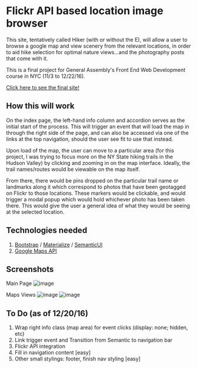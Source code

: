 # Flickr API based location image browser

This site, tentatively called Hiker (with or without the E), will allow a user to browse a google map and view scenery from the relevant locations, in order to aid hike selection for optimal nature views...and the photography posts that come with it.

This is a final project for General Assembly's Front End Web Development course in NYC (11/3 to 12/22/16). 

[ Click here to see the final site! ](https://stephanieobed.github.io/finalProject/index.html)

## How this will work

On the index page, the left-hand info column and accordion serves as the initial start of the process. This will trigger an event that will load the map in through the right side of the page, and can also be accessed via one of the links at the top navigation, should the user see fit to use that instead. 

Upon load of the map, the user can move to a particular area (for this project, I was trying to focus more on the NY State hiking trails in the Hudson Valley) by clicking and zooming in on the map interface. Ideally, the trail names/routes would be viewable on the map itself. 

From there, there would be pins dropped on the particular trail name or landmarks along it which correspond to photos that have been geotagged on Flickr to those locations. These markers would be clickable, and would trigger a modal popup which would hold whichever photo has been taken there. This would give the user a general idea of what they would be seeing at the selected location.


## Technologies needed

1. [Bootstrap](http://getbootstrap.com/) / [Materialize](http://materializecss.com/) / [SemanticUI](http://semantic-ui.com/)
2. [Google Maps API](https://developers.google.com/maps/documentation/javascript/examples/map-simple)

## Screenshots
Main Page
![image](http://i.imgur.com/NZWgFNU.jpg)

Maps Views
![image](http://i.imgur.com/yAj356f.jpg)
![image](http://i.imgur.com/kMhqPXt.png)

## To Do (as of 12/20/16)
1. Wrap right info class (map area) for event clicks (display: none; hidden, etc)
2. Link trigger event and Transition from Semantic to navigation bar
3. Flickr API integration
4. Fill in navigation content [easy] 
4. Other small stylings: footer, finish nav styling [easy]
